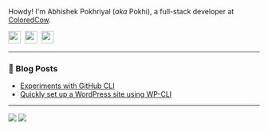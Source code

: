 Howdy! I'm Abhishek Pokhriyal (_aka_ Pokhi), a full-stack developer at <a href="https://coloredcow.com/?utm_source=github&utm_medium=abhishek-pokhriyal">ColoredCow</a>.

<a href="https://twitter.com/its_pokhi"><img height="25" width="25" src="https://cdn.jsdelivr.net/npm/simple-icons@v3/icons/twitter.svg"></a>&nbsp;
<a href="https://instagram.com/fofxg"><img height="25" width="25" src="https://cdn.jsdelivr.net/npm/simple-icons@v3/icons/instagram.svg"></a>&nbsp;
<a href="https://www.linkedin.com/in/pokhriyal/"><img height="25" width="25" src="https://cdn.jsdelivr.net/npm/simple-icons@v3/icons/linkedin.svg"></a>

<hr/>

### :newspaper: Blog Posts

- [Experiments with GitHub CLI](https://coloredcow.com/experiments-with-github-cli/?utm_source=github&utm_medium=abhishek-pokhriyal)
- [Quickly set up a WordPress site using WP-CLI](https://pokhi.xyz/2020/04/25/setting-up-a-wordpress-site-using-wp-cli/)

<hr/>

<img align="center" src="https://github-readme-stats.vercel.app/api?username=abhishek-pokhriyal&show_icons=true&include_all_commits=true&count_private=true&line_height=24&theme=vue&hide=stars" />  <img align="center" src="https://github-readme-stats.vercel.app/api/top-langs/?username=abhishek-pokhriyal&show_icons=true&include_all_commits=true&line_height=30&count_private=true&layout=compact&theme=vue" />

